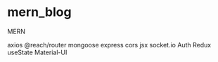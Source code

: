 # mern_blog
MERN

axios
@reach/router
mongoose
express
cors
jsx
socket.io
Auth
Redux
useState
Material-UI